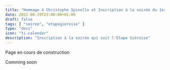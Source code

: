 ```yaml
---
title: "Hommage à Christophe Spinello et Inscription à la soirée du 1er Octobre"
date: 2022-08-29T23:00:00+01:00
draft: false
tags: [ "soiree", "etapegieroise" ]
type: "docs"
icon: "ti-calendar"
description: "Inscription à la soirée qui suit l'Étape Gièroise"
---
```


Page en cours de construction

Comming soon

<!--  {{< gdocs height="990" width="640" src="https://docs.google.com/forms/d/e/1FAIpQLSeqgcIBLQObIiLEQP3WXaTFuW91Ftzc6RwhSGkVshE7PfA/viewform?embedded=true" >}} -->